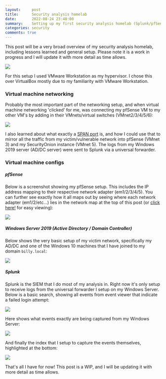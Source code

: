 ```yaml
---
layout:     post
title:      Security analysis homelab
date:       2022-08-24 23:40:00
summary:    Setting up my first security analysis homelab (Splunk/pfSense)
categories: security
comments: true
---
```


This post will be a very broad overview of my security analysis homelab, including lessons learned and general setup. Please note it is a work in progress and I will update it with more detail as time allows.

![](https://www.bgigurtsis.com/pictures/posts/homelab/NetworkMap.png)

For this setup I used VMware Workstation as my hypervisor. I chose this over VirtualBox mostly due to my familiarity with VMware Workstation.

### Virtual machine networking

Probably the most important part of the networking setup, and when virtual machine networking 'clicked' for me, was connecting my pfSense VM to my other VM's by adding in their VMnets/virtual switches (VMnet2/3/4/5/6):

![](https://www.bgigurtsis.com/pictures/posts/homelab/PfAdapters.jpg)

I also learned about what exactly a [SPAN port](https://www.garlandtechnology.com/tap-vs-span) is, and how I could use that to mirror all the traffic from my victim/vulnerable network into pfSense (VMnet 3) and my SecurityOnion instance (VMnet 5). The logs from my Windows 2019 server (AD/DC server) were sent to Splunk via a universal forwarder.

### Virtual machine configs

##### pfSense

Below is a screenshot showing my pfSense setup. This includes the IP address mapping to their respective network adapter (em1/2/3/4/5). You can further see exactly how it all maps out by seeing where each network adapter (em1/2/etc...) lies in the network map at the top of this post (or [click here!](https://www.bgigurtsis.com/pictures/posts/homelab/netpf.png) for easy viewing):

![](https://www.bgigurtsis.com/pictures/posts/homelab/pfsensesetup.PNG)

##### Windows Server 2019 (Active Directory / Domain Controller)

Below shows the very basic setup of my victim network, specifically my AD/DC and one of the Windows 10 machines that I have joined to my domain `billy.local`:

![](https://www.bgigurtsis.com/pictures/posts/homelab/ADSetup.PNG)

##### Splunk

Splunk is the SIEM that I do most of my analysis in. Right now it's only setup to receive logs from the universal forwarder I setup on my Windows Server. Below is a basic search, showing all events from event viewer that indicate a failed login attempt:

![](https://www.bgigurtsis.com/pictures/posts/homelab/splunk.PNG)

Here shows what events exactly are being captured from my Windows Server:

![](https://www.bgigurtsis.com/pictures/posts/homelab/wineventlog.PNG)

And finally the index that I setup to capture the events themselves, highlighted at the bottom:

![](https://www.bgigurtsis.com/pictures/posts/homelab/indexes.PNG)

That's all I have for now! This post is a WIP, and I will be updating it with more detail as time allows.
